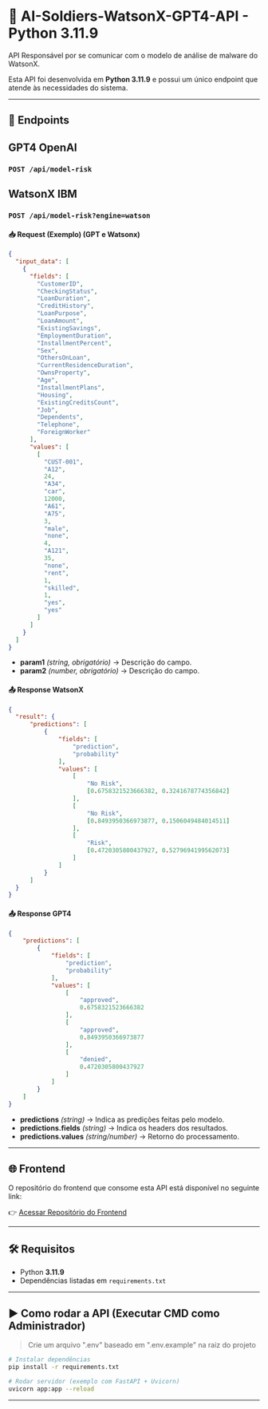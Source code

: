 # 📌 AI-Soldiers-WatsonX-GPT4-API - Python 3.11.9

API Responsável por se comunicar com o modelo de análise de malware do WatsonX.

Esta API foi desenvolvida em **Python 3.11.9** e possui um único endpoint que atende às necessidades do sistema.

---

## 🚀 Endpoints

## GPT4 OpenAI

### `POST /api/model-risk`

## WatsonX IBM

### `POST /api/model-risk?engine=watson`

#### 📥 Request (Exemplo) (GPT e Watsonx)
```json
{
  "input_data": [
    {
      "fields": [
        "CustomerID",
        "CheckingStatus",
        "LoanDuration",
        "CreditHistory",
        "LoanPurpose",
        "LoanAmount",
        "ExistingSavings",
        "EmploymentDuration",
        "InstallmentPercent",
        "Sex",
        "OthersOnLoan",
        "CurrentResidenceDuration",
        "OwnsProperty",
        "Age",
        "InstallmentPlans",
        "Housing",
        "ExistingCreditsCount",
        "Job",
        "Dependents",
        "Telephone",
        "ForeignWorker"
      ],
      "values": [
        [
          "CUST-001",
          "A12",
          24,
          "A34",
          "car",
          12000,
          "A61",
          "A75",
          3,
          "male",
          "none",
          4,
          "A121",
          35,
          "none",
          "rent",
          1,
          "skilled",
          1,
          "yes",
          "yes"
        ]
      ]
    }
  ]
}
```

- **param1** *(string, obrigatório)* → Descrição do campo.  
- **param2** *(number, obrigatório)* → Descrição do campo.  

#### 📤 Response WatsonX
```json
{
  "result": {
      "predictions": [
          {
              "fields": [
                  "prediction",
                  "probability"
              ],
              "values": [
                  [
                      "No Risk",
                      [0.6758321523666382, 0.3241678774356842]
                  ],
                  [
                      "No Risk", 
                      [0.8493950366973877, 0.1506049484014511]
                  ],
                  [
                      "Risk",
                      [0.4720305800437927, 0.5279694199562073]
                  ]
              ]
          }
      ]
  }
}
```

#### 📤 Response GPT4
```json
{
    "predictions": [
        {
            "fields": [
                "prediction",
                "probability"
            ],
            "values": [
                [
                    "approved",
                    0.6758321523666382
                ],
                [
                    "approved", 
                    0.8493950366973877
                ],
                [
                    "denied",
                    0.4720305800437927
                ]
            ]
        }
    ]
}
```

- **predictions** *(string)* → Indica as predições feitas pelo modelo.  
- **predictions.fields** *(string)* → Indica os headers dos resultados.  
- **predictions.values** *(string/number)* → Retorno do processamento.  

---

## 🌐 Frontend

O repositório do frontend que consome esta API está disponível no seguinte link:  

👉 [Acessar Repositório do Frontend](https://github.com/vek03/AI-Soldiers-UI)

---

## 🛠️ Requisitos

- Python **3.11.9**  
- Dependências listadas em `requirements.txt`

---

## ▶️ Como rodar a API (Executar CMD como Administrador)

> Crie um arquivo ".env" baseado em ".env.example" na raiz do projeto

```bash
# Instalar dependências
pip install -r requirements.txt

# Rodar servidor (exemplo com FastAPI + Uvicorn)
uvicorn app:app --reload
```
---
